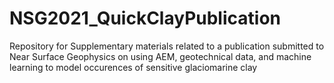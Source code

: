 # NSG2021_QuickClayPublication
Repository for Supplementary materials related to a publication submitted to Near Surface Geophysics on using AEM, geotechnical data, and machine learning to model occurences of sensitive glaciomarine clay
